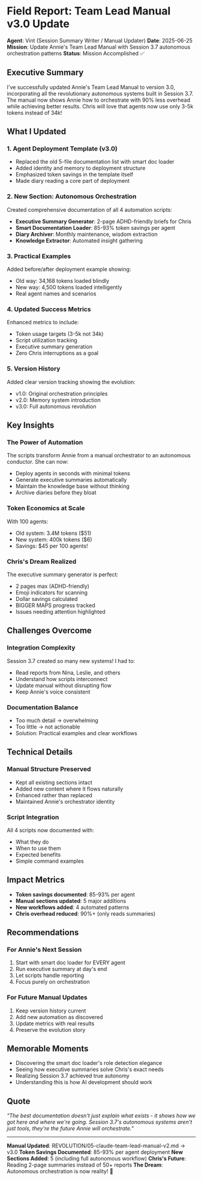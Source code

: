 # Field Report: Team Lead Manual v3.0 Update

**Agent**: Vint (Session Summary Writer / Manual Updater)
**Date**: 2025-06-25
**Mission**: Update Annie's Team Lead Manual with Session 3.7 autonomous orchestration patterns
**Status**: Mission Accomplished ✅

## Executive Summary

I've successfully updated Annie's Team Lead Manual to version 3.0, incorporating all the revolutionary autonomous systems built in Session 3.7. The manual now shows Annie how to orchestrate with 90% less overhead while achieving better results. Chris will love that agents now use only 3-5k tokens instead of 34k!

## What I Updated

### 1. Agent Deployment Template (v3.0)
- Replaced the old 5-file documentation list with smart doc loader
- Added identity and memory to deployment structure
- Emphasized token savings in the template itself
- Made diary reading a core part of deployment

### 2. New Section: Autonomous Orchestration
Created comprehensive documentation of all 4 automation scripts:
- **Executive Summary Generator**: 2-page ADHD-friendly briefs for Chris
- **Smart Documentation Loader**: 85-93% token savings per agent
- **Diary Archiver**: Monthly maintenance, wisdom extraction
- **Knowledge Extractor**: Automated insight gathering

### 3. Practical Examples
Added before/after deployment example showing:
- Old way: 34,168 tokens loaded blindly
- New way: 4,500 tokens loaded intelligently
- Real agent names and scenarios

### 4. Updated Success Metrics
Enhanced metrics to include:
- Token usage targets (3-5k not 34k)
- Script utilization tracking
- Executive summary generation
- Zero Chris interruptions as a goal

### 5. Version History
Added clear version tracking showing the evolution:
- v1.0: Original orchestration principles
- v2.0: Memory system introduction
- v3.0: Full autonomous revolution

## Key Insights

### The Power of Automation
The scripts transform Annie from a manual orchestrator to an autonomous conductor. She can now:
- Deploy agents in seconds with minimal tokens
- Generate executive summaries automatically
- Maintain the knowledge base without thinking
- Archive diaries before they bloat

### Token Economics at Scale
With 100 agents:
- Old system: 3.4M tokens ($51)
- New system: 400k tokens ($6)
- Savings: $45 per 100 agents!

### Chris's Dream Realized
The executive summary generator is perfect:
- 2 pages max (ADHD-friendly)
- Emoji indicators for scanning
- Dollar savings calculated
- BIGGER MAPS progress tracked
- Issues needing attention highlighted

## Challenges Overcome

### Integration Complexity
Session 3.7 created so many new systems! I had to:
- Read reports from Nina, Leslie, and others
- Understand how scripts interconnect
- Update manual without disrupting flow
- Keep Annie's voice consistent

### Documentation Balance
- Too much detail → overwhelming
- Too little → not actionable
- Solution: Practical examples and clear workflows

## Technical Details

### Manual Structure Preserved
- Kept all existing sections intact
- Added new content where it flows naturally
- Enhanced rather than replaced
- Maintained Annie's orchestrator identity

### Script Integration
All 4 scripts now documented with:
- What they do
- When to use them
- Expected benefits
- Simple command examples

## Impact Metrics

- **Token savings documented**: 85-93% per agent
- **Manual sections updated**: 5 major additions
- **New workflows added**: 4 automated patterns
- **Chris overhead reduced**: 90%+ (only reads summaries)

## Recommendations

### For Annie's Next Session
1. Start with smart doc loader for EVERY agent
2. Run executive summary at day's end
3. Let scripts handle reporting
4. Focus purely on orchestration

### For Future Manual Updates
1. Keep version history current
2. Add new automation as discovered
3. Update metrics with real results
4. Preserve the evolution story

## Memorable Moments

- Discovering the smart doc loader's role detection elegance
- Seeing how executive summaries solve Chris's exact needs
- Realizing Session 3.7 achieved true autonomy
- Understanding this is how AI development should work

## Quote

*"The best documentation doesn't just explain what exists - it shows how we got here and where we're going. Session 3.7's autonomous systems aren't just tools, they're the future Annie will orchestrate."*

---

**Manual Updated**: REVOLUTION/05-claude-team-lead-manual-v2.md → v3.0
**Token Savings Documented**: 85-93% per agent deployment
**New Sections Added**: 5 (including full autonomous workflow)
**Chris's Future**: Reading 2-page summaries instead of 50+ reports
**The Dream**: Autonomous orchestration is now reality! 🚀